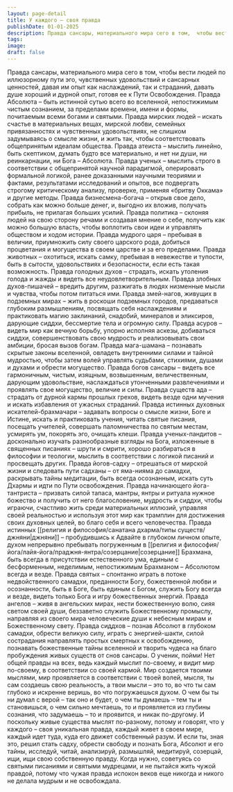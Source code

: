 ```yaml
---
layout: page-detail
title: У каждого – своя правда
publishDate: 01-01-2025
description: Правда сансары, материального мира сего в том,  чтобы вести людей по иллюзорному пути эго,  чувственных удовольствий и сансарных ценностей, давая им опыт как наслаждений, так и страданий,  давать душе хороший и дурной опыт,  готовя ее к Пути Освобождения.
tags:
image:
draft: false
---
```

Правда сансары, материального мира сего в том,  чтобы вести людей по иллюзорному пути эго,  чувственных удовольствий и сансарных ценностей, давая им опыт как наслаждений, так и страданий,  давать душе хороший и дурной опыт,  готовя ее к Пути Освобождения. Правда Абсолюта – быть истинной сутью всего во вселенной,  непостижимым чистым сознанием,  за пределами времени, имени и формы, почитаемым всеми богами и святыми. Правда мирских людей – искать счастье в материальных вещах,  мирской любви, семейных привязанностях  и чувственных удовольствиях, не слишком задумываясь о смысле жизни,  и жить так, чтобы соответствовать  общепринятым идеалам общества. Правда атеиста – мыслить линейно, быть скептиком,  думать будто все материально,  и нет ни души, ни реинкарнации, ни Бога – Абсолюта. Правда ученых – мыслить строго в соответствии  с общепринятой научной парадигмой,  оперировать формальной логикой, ранее доказанными научными теориями и фактами,  результатами исследований и опытов,  все подвергать строгому критическому анализу, проверке, применяя «бритву Оккама» и другие методы. Правда бизнесмена-богача – открыв свое дело,  собрать как можно больше денег,  и, выгодно их вложив, получать прибыль, не прилагая больших усилий. Правда политика – склоняя людей на свою сторону речами  и создавая мнение о себе,  получить как можно большую власть, чтобы воплотить свои идеи  и управлять обществом и ходом истории. Правда мудрого царя – пребывая в величии,  приумножить силу своего царского рода,  добиться процветания и могущества в своем царстве и за его пределами. Правда животных – охотиться, искать самку,  пребывая в невежестве и тупости,  быть в сытости, удовольствиях и безопасности, если есть такая возможность. Правда голодных духов – страдать,  искать утоления голода и жажды  и видеть все неудовлетворительным. Правда злобных духов-пишачей – вредить другим,  разжигать в людях низменные мысли и чувства,  чтобы потом питаться ими. Правда змей-нагов, живущих в подземных мирах –  жить в роскоши подземных городов,  предаваться глубоким размышлениям, посвящать себя наслаждениям  и практиковать магию заклинаний,  снадобий, минералов и эликсиров, дарующие сиддхи, бессмертие тела и огромную силу. Правда асуров – видеть мир как вечную борьбу,  упорно исполняя аскезы, добиваться сиддхи,  совершенствовать свою мудрость и реализовывать свои амбиции,  бросая вызов богам. Правда мага-шамана –  познавать скрытые законы вселенной,  овладеть внутренними силами и тайной мудростью, чтобы затем волей управлять судьбами,  стихиями, душами и духами и обрести могущество. Правда богов сансары – видеть все гармоничным,  чистым, изящным, возвышенным,  величественным, дарующим удовольствие, наслаждаться утонченными развлечениями  и проявлять свое могущество, величие и силы. Правда существ ада – страдать от дурной кармы прошлых грехов,  видеть везде одни мучения  и искать избавления от ужасных страданий. Правда истинных духовных искателей-брахмачари –  задавать вопросы о смысле жизни, Боге и Истине,  искать и практиковать учения, читать святые писания, посещать учителей,  совершать паломничества по святым местам,  усмирять ум, покорять эго, очищать клеши. Правда ученых-пандитов –  досконально изучать разнообразные взгляды на Бога,  изложенные в священных писаниях – шрути и смрити, хорошо разбираться в философии и теологии,  мыслить в соответствии с логикой писаний  и просвещать других. Правда йогов-садху –  отрешаться от мирской жизни и следовать пути садханы –  от яма-нияма до самадхи, раскрывать тайны медитации,  быть всегда осознанным,  искать суть Дхармы и идти по Пути освобождения. Правда начинающего йога-тантриста –  призвать силой тапаса, мантры, янтры и ритуала  нужное божество и получить от него благословение, мудрость и сиддхи,  чтобы играючи, счастливо жить  среди материальных иллюзий, управляя своей реальностью  и используя этот мир как трамплин  для достижения своих духовных целей, во благо себя и всего человечества. Правда истинных [[религия и философия/санатана дхарма/типы существ/джняни|джняни]] –  пробудившись к Адвайте в глубоком личном опыте,  духом непрерывно пребывать погруженным в [[религия и философия/йога/лайя-йога/праджня-янтра/созерцание|созерцание]] Брахмана,  быть всегда в присутствии естественного ума,  единым с бесформенным, неделимым, непостижимым Брахманом – Абсолютом всегда и везде. Правда святых – спонтанно играть в потоке  недвойственного самадхи, преданности Богу,  божественной любви и осознанности, быть в Боге, быть единым с Богом,  служить Богу всегда и везде,  видеть только Бога и игру божественных энергий. Правда ангелов – живя в ангельских мирах,  нести божественную волю,  сияя светом своей души, беззаветно служить Божественному промыслу,  направляя из своего мира человеческие души к  небесным мирам и Божественному свету. Правда сиддхов – познав Абсолют в глубоком самадхи,  обрести великую силу,  играть с энергией-шакти, силой сострадания направлять простых смертных к освобождению,  познавать божественные тайны вселенной  и творить чудеса на благо пробуждения живых существ от снов сансары. О ученик, пойми!  Нет общей правды на всех,  ведь каждый мыслит по-своему, и видит мир по-своему,  в соответствии со своей кармой. Мир создается твоими мыслями,  мир проявляется в соответствии с твоей волей,  мысля, ты сам создаешь свою реальность, а твои мысли – это то,  во что ты сам глубоко и искренне веришь,  во что погружаешься духом. О чем бы ты ни думал с верой – так оно и будет,  о чем ты думаешь – тем ты и становишься,  о чем сильно мечтаешь, то и проявляется из глубины сознания,  что задумаешь – то и проявится,  и никак по-другому. И поскольку живые существа мыслят по-разному,  потому и говорят,  что у каждого – своя уникальная правда, каждый живет в своем мире,  каждый идет туда,  куда его движет собственный разум. И если ты, зная это, решил стать садху,  обрести свободу и познать Бога, Абсолют и его тайны,  исследуй, читай, анализируй, размышляй, медитируй, созерцай, ищи,  ищи свою собственную правду. Когда нужно,  советуясь со святыми писаниями  и святыми мудрецами, и не пытайся жить чужой правдой,  потому что чужая правда испокон веков еще никогда  и никого не делала мудрым и не освобождала.
